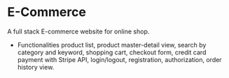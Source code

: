 # E-Commerce
A full stack E-commerce website for online shop.
- Functionalities
product list, 
product master-detail view, 
search by category and keyword, 
shopping cart, 
checkout form, 
credit card payment with Stripe API, 
login/logout, 
registration, 
authorization,
order history view.
